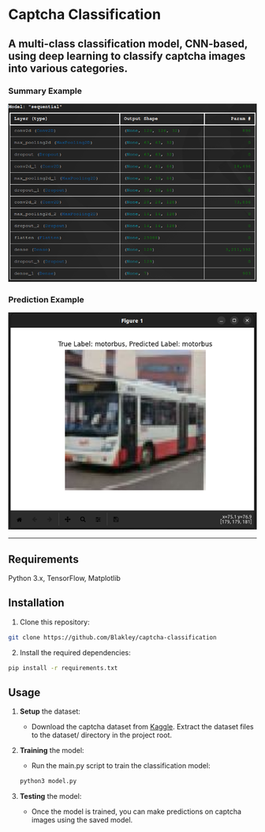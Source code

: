 # Captcha Classification
A multi-class classification model, CNN-based, using deep learning to classify captcha images into various categories. 
---

### Summary Example
![Model Summary](src/assets/summary.png)

### Prediction Example
![Model Prediction](src/assets/prediction.png)

---

## Requirements
Python 3.x, TensorFlow, Matplotlib

## Installation
1. Clone this repository:
``` bash
git clone https://github.com/Blakley/captcha-classification
```

2. Install the required dependencies:
```bash
pip install -r requirements.txt
```
## Usage
1. **Setup** the dataset:
    - Download the captcha dataset from [Kaggle](https://www.kaggle.com/datasets/aneeshtickoo/hcaptcha-dataset/data).
    Extract the dataset files to the dataset/ directory in the project root.

2. **Training** the model:
    - Run the main.py script to train the classification model:
    ```bash
    python3 model.py
    ```

3. **Testing** the model:
    - Once the model is trained, you can make predictions on captcha images using the saved model.